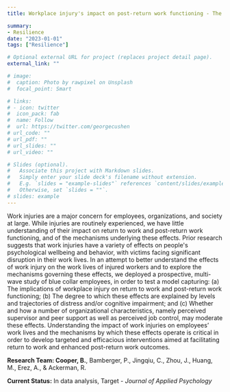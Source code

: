 ```yaml
---
title: Workplace injury's impact on post-return work functioning - The role of cognition and emotion

summary:
- Resilience
date: "2023-01-01"
tags: ["Resilience"]

# Optional external URL for project (replaces project detail page).
external_link: ""

# image:
#  caption: Photo by rawpixel on Unsplash
#  focal_point: Smart

# links:
# - icon: twitter
#  icon_pack: fab
#  name: Follow
#  url: https://twitter.com/georgecushen
# url_code: ""
# url_pdf: ""
# url_slides: ""
# url_video: ""

# Slides (optional).
#   Associate this project with Markdown slides.
#   Simply enter your slide deck's filename without extension.
#   E.g. `slides = "example-slides"` references `content/slides/example-slides.md`.
#   Otherwise, set `slides = ""`.
# slides: example
---
```


Work injuries are a major concern for employees, organizations, and society at large. While injuries are routinely experienced, we have little understanding of their impact on return to work and post-return work functioning, and of the mechanisms underlying these effects. Prior research suggests that work injuries have a variety of effects on people's psychological wellbeing and behavior, with victims facing significant disruption in their work lives. In an attempt to better understand the effects of work injury on the work lives of injured workers and to explore the mechanisms governing these effects, we deployed a prospective, multi-wave study of blue collar employees, in order to test a model capturing: (a) The implications of workplace injury on return to work and post-return work functioning; (b) The degree to which these effects are explained by levels and trajectories of distress and/or cognitive impairment; and (c) Whether and how a number of organizational characteristics, namely perceived supervisor and peer support as well as perceived job control, may moderate these effects. Understanding the impact of work injuries on employees’ work lives and the mechanisms by which these effects operate is critical in order to develop targeted and efficacious interventions aimed at facilitating return to work and enhanced post-return work outcomes.

**Research Team: Cooper, B.**, Bamberger, P., Jingqiu, C., Zhou, J., Huang, M., Erez, A., & Ackerman, R. 

**Current Status:** In data analysis, Target - *Journal of Applied Psychology*
